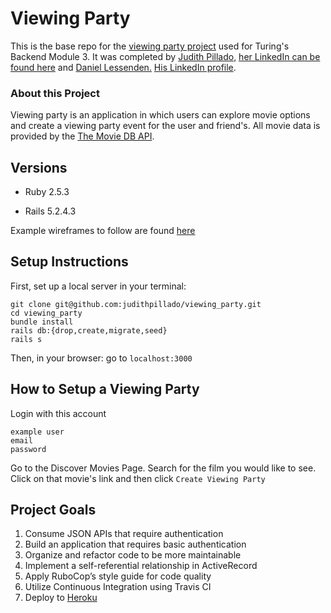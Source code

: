 # Viewing Party

This is the base repo for the [viewing party project](https://backend.turing.io/module3/projects/viewing_party) used for Turing's Backend Module 3. It was completed by [Judith Pillado,](https://github.com/judithpillado) [her LinkedIn can be found here](https://www.linkedin.com/in/judith-pillado/) and [Daniel Lessenden.](https://github.com/D-Lessenden/) [His LinkedIn profile](https://www.linkedin.com/in/lessenden/).

### About this Project

Viewing party is an application in which users can explore movie options and create a viewing party event for the user and friend's. All movie data is provided by the [The Movie DB API](https://www.themoviedb.org/). 


## Versions

- Ruby 2.5.3

- Rails 5.2.4.3

Example wireframes to follow are found [here](https://backend.turing.io/module3/projects/viewing_party/wireframes)


## Setup Instructions


First, set up a local server in your terminal: 

```
git clone git@github.com:judithpillado/viewing_party.git
cd viewing_party
bundle install
rails db:{drop,create,migrate,seed}
rails s
```

Then, in your browser: go to `localhost:3000`

## How to Setup a Viewing Party

Login with this account

```
example user
email
password
```
Go to the Discover Movies Page. Search for the film you would like to see. Click on that movie's link and then click `Create Viewing Party`


## Project Goals 

1. Consume JSON APIs that require authentication 
2. Build an application that requires basic authentication
3. Organize and refactor code to be more maintainable 
4. Implement a self-referential relationship in ActiveRecord 
5. Apply RuboCop’s style guide for code quality 
6. Utilize Continuous Integration using Travis CI 
7. Deploy to [Heroku](https://viewing-party-d-j.herokuapp.com/) 
